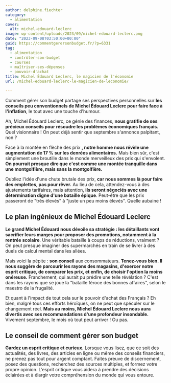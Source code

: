 ```yaml
---
author: delphine.fiechter
category:
  - alimentation
cover:
  alt: michel-edouard-leclerc
image: wp-content/uploads/2023/09/michel-edouard-leclerc.png
date: "2023-09-08T03:50:00+00:00"
guid: https://commentgerersonbudget.fr/?p=6331
tag:
  - alimentation
  - contrôler-son-budget
  - courses
  - maîtriser-ses-dépenses
  - pouvoir-d'achat
title: Michel Édouard Leclerc, le magicien de l'économie
url: /michel-edouard-leclerc-le-magicien-de-leconomie/

---
```

Comment gérer son budget partage ses perspectives personnelles sur **les conseils peu conventionnels de Michel Édouard Leclerc pour faire face à l'inflation**, le tout avec une touche d'humour.

Ah, Michel Édouard Leclerc, ce génie des finances, **nous gratifie de ses précieux conseils pour résoudre les problèmes économiques français.** Quel visionnaire ! On peut déjà sentir que septembre s'annonce palpitant, non ?

Face à la montée en flèche des prix **, notre homme nous révèle une augmentation de 17 % sur les denrées alimentaires.** Mais bien sûr, c'est simplement une broutille dans le monde merveilleux des prix qui s'envolent. **On pourrait presque dire que c'est comme une montée tranquille dans une montgolfière, mais sans la montgolfière.**

Oubliez l'idée d'une chute brutale des prix, **car nous sommes là pour faire des emplettes, pas pour rêver.** Au lieu de cela, attendez-vous à des ajustements tarifaires, mais attention, **ils seront négociés avec une détermination digne d'une bataille épique**. Peut-être que les prix passeront de "très élevés" à "juste un peu moins élevés". Quelle aubaine !

## Le plan ingénieux de Michel Édouard Leclerc

**Le grand Michel Édouard nous dévoile sa stratégie : les détaillants vont sacrifier leurs marges pour proposer des promotions, notamment à la rentrée scolaire**. Une véritable bataille à coups de réductions, vraiment ? On peut presque imaginer des supermarchés en train de se livrer à des duels de calcul mental dans les allées.

Mais voici la pépite : **son conseil** aux consommateurs. **Tenez-vous bien. Il nous suggère de parcourir les rayons des magasins, d'exercer notre esprit critique, de comparer les prix, et enfin, de choisir l'option la moins onéreuse.** Franchement, qui aurait pu prédire une telle révélation ? C'est dans les rayons que se joue la "bataille féroce des bonnes affaires", selon le maestro de la frugalité.

Et quant à l'impact de tout cela sur le pouvoir d'achat des Français ? Eh bien, malgré tous ces efforts héroïques, on ne peut que spéculer sur le changement réel. **Mais au moins, Michel Édouard Leclerc nous aura divertis avec ses recommandations d'une profondeur insondable.** Vivement septembre, le mois où tout peut arriver ! Ou pas.

## Le conseil de comment gérer son budget

**Gardez un esprit critique et curieux.** Lorsque vous lisez, que ce soit des actualités, des livres, des articles en ligne ou même des conseils financiers, ne prenez pas tout pour argent comptant. Faites preuve de discernement, posez des questions, recherchez des sources multiples, et formez votre propre opinion. L'esprit critique vous aidera à prendre des décisions éclairées et à élargir votre compréhension du monde qui vous entoure.
